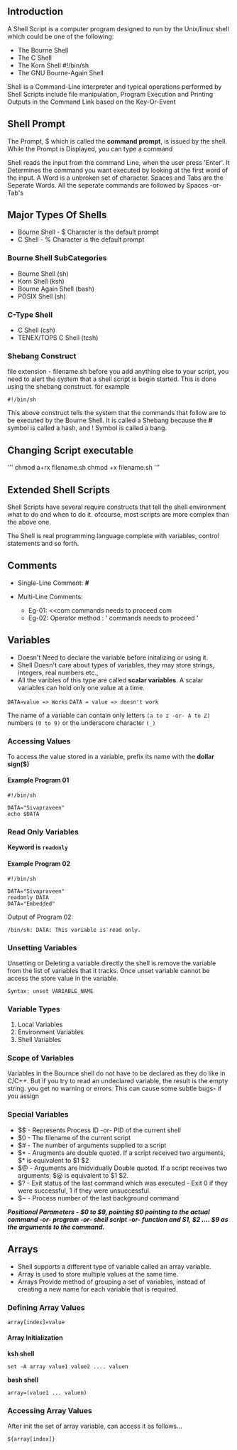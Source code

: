 ## Introduction

A Shell Script is a computer program designed to run by the Unix/linux shell which could be one of the following:
- The Bourne Shell
- The C Shell
- The Korn Shell
#!/bin/sh
- The GNU Bourne-Again Shell

Shell is a Command-Line interpreter and typical operations performed by Shell Scripts include file manipulation,
Program Execution and Printing Outputs in the Command Link based on the Key-Or-Event

## Shell Prompt

The Prompt, $ which is called the **command prompt**, is issued by the shell. While the Prompt is Displayed, you can type a command

Shell reads the input from the command Line, when the user press 'Enter'. It Determines the command you want executed by looking at the first word
of the input. A Word is a unbroken set of character. Spaces and Tabs are the Seperate Words. All the seperate commands are followed by Spaces -or- Tab's

## Major Types Of Shells

- Bourne Shell - $ Character is the default prompt
- C Shell      - % Character is the default prompt

### Bourne Shell SubCategories
- Bourne Shell (sh)
- Korn Shell (ksh)
- Bourne Again Shell (bash)
- POSIX Shell (sh)

### C-Type Shell
- C Shell (csh)
- TENEX/TOPS C Shell (tcsh)


### Shebang Construct

file extension - filename.sh
before you add anything else to your script, you need to alert the system that a shell script is begin started. This is done using the
shebang construct. for example

```
#!/bin/sh
```

This above construct tells the system that the commands that follow are to be executed by the Bourne Shell. It is called a Shebang because the **#** symbol is called a hash, and ! Symbol is called a bang.


## Changing Script executable 

'''
chmod a+rx filename.sh
chmod +x filename.sh
'''


## Extended Shell Scripts
<p align = "left"> Shell Scripts have several require constructs that tell the shell environment what to do and when to do it. ofcourse, most scripts are more complex than the above one. 

The Shell is real programming language complete with variables, control statements and so forth. </p>


## Comments
 - Single-Line Comment: **#** 

 - Multi-Line Comments: 
   - Eg-01: <<com
		commands needs to proceed 
	 com
   - Eg-02: Operator method
	    : '
		commands needs to proceed
	    '


## Variables

- Doesn't Need to declare the variable before initalizing or using it.
- Shell Doesn't care about types of variables, they may store strings, integers, real numbers etc.,
- All the varibles of this type are called **scalar variables**. A scalar variables can hold only one value at a time.


`DATA=value => Works`
`DATA = value => doesn't work`

The name of a variable can contain only letters `(a to z -or- A to Z)` numbers `(0 to 9)` or the underscore character `(_)`

### Accessing Values

To access the value stored in a variable, prefix its name with the **dollar sign($)** 

#### Example Program 01
```
#!/bin/sh

DATA="Sivapraveen"
echo $DATA
``` 

### Read Only Variables

**Keyword is `readonly`**

#### Example Program 02
```
#!/bin/sh

DATA="Sivapraveen"
readonly DATA
DATA="Embedded"
```
Output of Program 02:
```
/bin/sh: DATA: This variable is read only.
```

### Unsetting Variables

  <p align = "left"> Unsetting or Deleting a variable directly the shell is remove the variable from the list of variables that it  tracks.
  Once unset variable cannot be access the store value in the variable.

```
Syntax: unset VARIABLE_NAME
```

### Variable Types
  
  1. Local Variables
  2. Environment Variables
  3. Shell Variables


### Scope of Variables

  Variables in the Bournce shell do not have to be declared as they do like in C/C++. 
  But if you try to read an undeclared variable, the result is the empty string.
  you get no warning or errors. This can cause some subtle bugs- if you assign

### Special Variables
  - $$   - Represents Process ID -or- PID of the current shell
  - $0  - The filename of the current script
  - $#  - The number of arguments supplied to a script
  - $*  - Arugments are double quoted. If a script received two arguments, $* is equivalent to $1 $2
  - $@  - Arguments are Inidvidually Double quoted. If a script receives two arguments, $@ is equivalent to $1 $2.
  - $?  - Exit status of the last command which was executed
    	 	- Exit 0 if they were successful, 1 if they were unsuccessful.	
  - $~  - Process number of the last background command
  
  ***Positional Parameters - $0 to $9, pointing $0 pointing to the actual command -or- program -or- shell script -or- function and S1, $2 .... $9 as the arguments to the command.***
  
## Arrays

 - Shell supports a different type of variable called an array variable. 
 - Array is used to store multiple values at the same time.
 - Arrays Provide method of grouping a set of variables, instead of creating a new name for each variable that is required.

  ### Defining Array Values

  ```
  array[index]=value
  ```
  
  #### Array Initialization
  **ksh shell**  
  ```
  set -A array value1 value2 .... valuen
  ```
  **bash shell**
  ```
  array=(value1 ... valuen)
  ```  
  
  ### Accessing Array Values
  After init the set of array variable, can access it as follows...
  ```
  ${array[index]}
  ```
  
